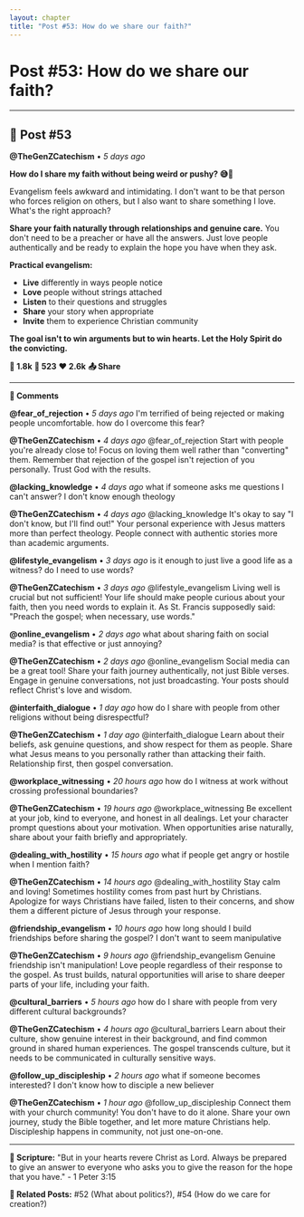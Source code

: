 ```yaml
---
layout: chapter
title: "Post #53: How do we share our faith?"
---
```

# Post #53: How do we share our faith?

---

## 📱 Post #53

**@TheGenZCatechism** • *5 days ago*

**How do I share my faith without being weird or pushy? 😅💬**

Evangelism feels awkward and intimidating. I don't want to be that person who forces religion on others, but I also want to share something I love. What's the right approach?

**Share your faith naturally through relationships and genuine care.** You don't need to be a preacher or have all the answers. Just love people authentically and be ready to explain the hope you have when they ask.

**Practical evangelism:**
- **Live** differently in ways people notice
- **Love** people without strings attached
- **Listen** to their questions and struggles  
- **Share** your story when appropriate
- **Invite** them to experience Christian community

**The goal isn't to win arguments but to win hearts. Let the Holy Spirit do the convicting.**

**💭 1.8k** **🔄 523** **❤️ 2.6k** **📤 Share**

---

**💬 Comments**

**@fear_of_rejection** • *5 days ago*
I'm terrified of being rejected or making people uncomfortable. how do I overcome this fear?

**@TheGenZCatechism** • *4 days ago*
@fear_of_rejection Start with people you're already close to! Focus on loving them well rather than "converting" them. Remember that rejection of the gospel isn't rejection of you personally. Trust God with the results.

**@lacking_knowledge** • *4 days ago*
what if someone asks me questions I can't answer? I don't know enough theology

**@TheGenZCatechism** • *4 days ago*
@lacking_knowledge It's okay to say "I don't know, but I'll find out!" Your personal experience with Jesus matters more than perfect theology. People connect with authentic stories more than academic arguments.

**@lifestyle_evangelism** • *3 days ago*
is it enough to just live a good life as a witness? do I need to use words?

**@TheGenZCatechism** • *3 days ago*
@lifestyle_evangelism Living well is crucial but not sufficient! Your life should make people curious about your faith, then you need words to explain it. As St. Francis supposedly said: "Preach the gospel; when necessary, use words."

**@online_evangelism** • *2 days ago*
what about sharing faith on social media? is that effective or just annoying?

**@TheGenZCatechism** • *2 days ago*
@online_evangelism Social media can be a great tool! Share your faith journey authentically, not just Bible verses. Engage in genuine conversations, not just broadcasting. Your posts should reflect Christ's love and wisdom.

**@interfaith_dialogue** • *1 day ago*
how do I share with people from other religions without being disrespectful?

**@TheGenZCatechism** • *1 day ago*
@interfaith_dialogue Learn about their beliefs, ask genuine questions, and show respect for them as people. Share what Jesus means to you personally rather than attacking their faith. Relationship first, then gospel conversation.

**@workplace_witnessing** • *20 hours ago*
how do I witness at work without crossing professional boundaries?

**@TheGenZCatechism** • *19 hours ago*
@workplace_witnessing Be excellent at your job, kind to everyone, and honest in all dealings. Let your character prompt questions about your motivation. When opportunities arise naturally, share about your faith briefly and appropriately.

**@dealing_with_hostility** • *15 hours ago*
what if people get angry or hostile when I mention faith?

**@TheGenZCatechism** • *14 hours ago*
@dealing_with_hostility Stay calm and loving! Sometimes hostility comes from past hurt by Christians. Apologize for ways Christians have failed, listen to their concerns, and show them a different picture of Jesus through your response.

**@friendship_evangelism** • *10 hours ago*
how long should I build friendships before sharing the gospel? I don't want to seem manipulative

**@TheGenZCatechism** • *9 hours ago*
@friendship_evangelism Genuine friendship isn't manipulation! Love people regardless of their response to the gospel. As trust builds, natural opportunities will arise to share deeper parts of your life, including your faith.

**@cultural_barriers** • *5 hours ago*
how do I share with people from very different cultural backgrounds?

**@TheGenZCatechism** • *4 hours ago*
@cultural_barriers Learn about their culture, show genuine interest in their background, and find common ground in shared human experiences. The gospel transcends culture, but it needs to be communicated in culturally sensitive ways.

**@follow_up_discipleship** • *2 hours ago*
what if someone becomes interested? I don't know how to disciple a new believer

**@TheGenZCatechism** • *1 hour ago*
@follow_up_discipleship Connect them with your church community! You don't have to do it alone. Share your own journey, study the Bible together, and let more mature Christians help. Discipleship happens in community, not just one-on-one.

---

**📖 Scripture:** "But in your hearts revere Christ as Lord. Always be prepared to give an answer to everyone who asks you to give the reason for the hope that you have." - 1 Peter 3:15

**🔗 Related Posts:** #52 (What about politics?), #54 (How do we care for creation?) 
